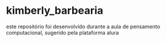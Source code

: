 # kimberly_barbearia
este repositório foi desenvolvido durante a aula de pensamento computacional, sugerido pela plataforma alura
